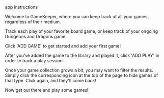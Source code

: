 app instructions

Welcome to GameKeeper, where you can keep track of all your games, regardless of their medium.

Track each play of your favorite board game, or keep track of your ongoing Dungeons and Dragons game.

Click 'ADD GAME' to get started and add your first game!

After you've added the game to the library and played it, click 'ADD PLAY' in order to track a play session.

Once your game collection grows a bit, you may want to filter the results. Simply click the corresponding icon at the top of the page to hide games of that type. 
Click again, and they'll come back!

Now get out there and play some games!